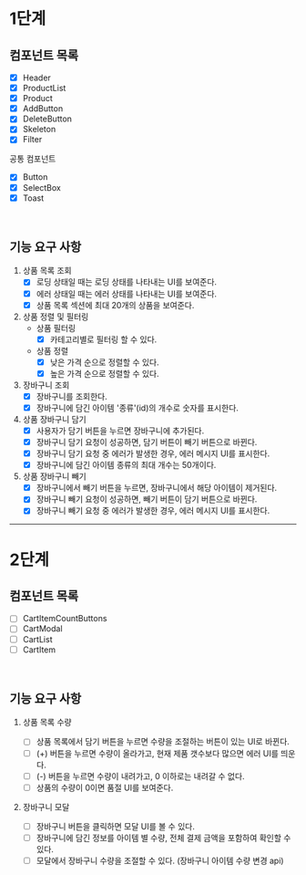# 1단계

## 컴포넌트 목록

- [x] Header
- [x] ProductList
- [x] Product
- [x] AddButton
- [x] DeleteButton
- [x] Skeleton
- [x] Filter

공통 컴포넌트

- [x] Button
- [x] SelectBox
- [x] Toast

<br/>

## 기능 요구 사항

1. 상품 목록 조회
   - [x] 로딩 상태일 때는 로딩 상태를 나타내는 UI를 보여준다.
   - [x] 에러 상태일 때는 에러 상태를 나타내는 UI를 보여준다.
   - [x] 상품 목록 섹션에 최대 20개의 상품을 보여준다.
2. 상품 정렬 및 필터링
   - 상품 필터링
     - [x] 카테고리별로 필터링 할 수 있다.
   - 상품 정렬
     - [x] 낮은 가격 순으로 정렬할 수 있다.
     - [x] 높은 가격 순으로 정렬할 수 있다.
3. 장바구니 조회
   - [x] 장바구니를 조회한다.
   - [x] 장바구니에 담긴 아이템 '종류'(id)의 개수로 숫자를 표시한다.
4. 상품 장바구니 담기
   - [x] 사용자가 담기 버튼을 누르면 장바구니에 추가된다.
   - [x] 장바구니 담기 요청이 성공하면, 담기 버튼이 빼기 버튼으로 바뀐다.
   - [x] 장바구니 담기 요청 중 에러가 발생한 경우, 에러 메시지 UI를 표시한다.
   - [x] 장바구니에 담긴 아이템 종류의 최대 개수는 50개이다.
5. 상품 장바구니 빼기
   - [x] 장바구니에서 빼기 버튼을 누르면, 장바구니에서 해당 아이템이 제거된다.
   - [x] 장바구니 빼기 요청이 성공하면, 빼기 버튼이 담기 버튼으로 바뀐다.
   - [x] 장바구니 빼기 요청 중 에러가 발생한 경우, 에러 메시지 UI를 표시한다.

---

# 2단계

## 컴포넌트 목록

- [ ] CartItemCountButtons
- [ ] CartModal
- [ ] CartList
- [ ] CartItem

<br/>

## 기능 요구 사항

1. 상품 목록 수량

   - [ ] 상품 목록에서 담기 버튼을 누르면 수량을 조절하는 버튼이 있는 UI로 바뀐다.
   - [ ] (+) 버튼을 누르면 수량이 올라가고, 현재 제품 갯수보다 많으면 에러 UI를 띄운다.
   - [ ] (-) 버튼을 누르면 수량이 내려가고, 0 이하로는 내려갈 수 없다.
   - [ ] 상품의 수량이 0이면 품절 UI를 보여준다.

2. 장바구니 모달
   - [ ] 장바구니 버튼을 클릭하면 모달 UI를 볼 수 있다.
   - [ ] 장바구니에 담긴 정보를 아이템 별 수량, 전체 결제 금액을 포함하여 확인할 수 있다.
   - [ ] 모달에서 장바구니 수량을 조절할 수 있다. (장바구니 아이템 수량 변경 api)
